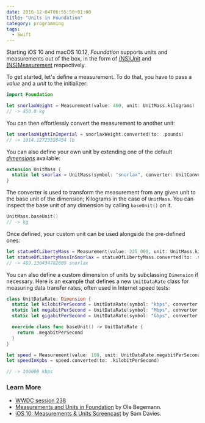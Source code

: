 ```yaml
---
date: 2016-12-04T06:55:50+01:00
title: "Units in Foundation"
category: programming
tags:
  - Swift
---
```


Starting iOS 10 and macOS 10.12, *Foundation* supports units and measurements out of the box, in the form of [(NS)Unit][unit] and [(NS)Measurement][measurement] respectively.

To get started, let's define a measurement. To do that, you have to pass a  *value* and a *unit* to the initializer:

```swift
import Foundation

let snorlaxWeight = Measurement(value: 460, unit: UnitMass.kilograms)
// -> 460.0 kg
```

You can then effortlessly convert the measurement to another unit:

```swift
let snorlaxWightInImperial = snorlaxWeight.converted(to: .pounds)
// -> 1014.12723328454 lb
```

You can also define your own unit by extending one of the default [*dimensions*][dimensions] available:

```swift
extension UnitMass {
  static let snorlax = UnitMass(symbol: "snorlax", converter: UnitConverterLinear(coefficient: 460))
}
```

The converter is used to transform the measurement from any given unit to the base unit of the dimension; Kilograms in the case of `UnitMass`. You can inspect the base unit of any dimension by calling `baseUnit()` on it.

```swift
UnitMass.baseUnit()
// -> kg
```

Once defined, your custom unit can be used alongside the pre-defined ones:

```swift
let statueOfLibertyMass = Measurement(value: 225_000, unit: UnitMass.kilograms)
let statueOfLibertyMassInSnorlax = statueOfLibertyMass.converted(to: .snorlax)
// -> 489.130434782609 snorlax
```

You can also define a custom dimension of units by subclassing `Dimension` if necessary. Here is an example that defines a new `UnitDataRate` class for measuring data transfer rates, often used in Internet speed tests:

```swift
class UnitDataRate: Dimension {
  static let kilobitPerSecond = UnitDataRate(symbol: "kbps", converter: UnitConverterLinear(coefficient: 1))
  static let megabitPerSecond = UnitDataRate(symbol: "Mbps", converter: UnitConverterLinear(coefficient: 1_000))
  static let gigabitPerSecond = UnitDataRate(symbol: "Gbps", converter: UnitConverterLinear(coefficient: 1_000_000))

  override class func baseUnit() -> UnitDataRate {
    return .megabitPerSecond
  }
}

let speed = Measurement(value: 100, unit: UnitDataRate.megabitPerSecond)
let speedInKpbs = speed.converted(to: .kilobitPerSecond)

// -> 100000 kbps
```

### Learn More

- [WWDC session 238](https://developer.apple.com/videos/play/wwdc2016/238/)
- [Measurements and Units in Foundation](https://oleb.net/blog/2016/07/measurements-and-units/) by Ole Begemann.
- [iOS 10: Measurements & Units Screencast](https://videos.raywenderlich.com/screencasts/ios-10-measurements-units) by Sam Davies.

[unit]: https://developer.apple.com/reference/foundation/unit
[measurement]: https://developer.apple.com/reference/foundation/nsmeasurement
[dimensions]: https://developer.apple.com/reference/foundation/dimension
